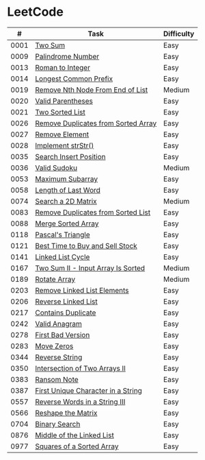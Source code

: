 # LeetCode
| # | Task | Difficulty | 
|---| ---- | ---------- | 
|0001|[Two Sum](https://github.com/1JigSaW/LeetCode/blob/master/0001_TwoSum.py)|Easy|
|0009|[Palindrome Number](https://github.com/1JigSaW/LeetCode/blob/master/0009_PalindromeNumber.py.py)|Easy|
|0013|[Roman to Integer](https://github.com/1JigSaW/LeetCode/blob/master/0013_RomanToInteger.py)|Easy|
|0014|[Longest Common Prefix](https://github.com/1JigSaW/LeetCode/blob/master/0014_LongestCommonPrefix.py)|Easy|
|0019|[Remove Nth Node From End of List](https://github.com/1JigSaW/LeetCode/blob/master/0019_RemoveNthNodeFromEndOfList.py)|Medium|
|0020|[Valid Parentheses](https://github.com/1JigSaW/LeetCode/blob/master/0020_ValidParentheses.py)|Easy|
|0021|[Two Sorted List](https://github.com/1JigSaW/LeetCode/blob/master/0021_TwoSortedList.py)|Easy|
|0026|[Remove Duplicates from Sorted Array](https://github.com/1JigSaW/LeetCode/blob/master/0026_RemoveDuplicatesFromSortedArray.py)|Easy|
|0027|[Remove Element](https://github.com/1JigSaW/LeetCode/blob/master/0027_RemoveElement.py)|Easy|
|0028|[Implement strStr()](https://github.com/1JigSaW/LeetCode/blob/master/0028_Implement_strStr.py)|Easy|
|0035|[Search Insert Position](https://github.com/1JigSaW/LeetCode/blob/master/0035_ISearchInsertPosition.py)|Easy|
|0036|[Valid Sudoku](https://github.com/1JigSaW/LeetCode/blob/master/0036_ValidSudoku.py)|Medium|
|0053|[Maximum Subarray](https://github.com/1JigSaW/LeetCode/blob/master/0053_MaximumSubarray.py)|Easy|
|0058|[Length of Last Word](https://github.com/1JigSaW/LeetCode/blob/master/0058_LengthOfLastWord.py)|Easy|
|0074|[Search a 2D Matrix](https://github.com/1JigSaW/LeetCode/blob/master/0074_SearchA2DMatrix.py)|Medium|
|0083|[Remove Duplicates from Sorted List](https://github.com/1JigSaW/LeetCode/blob/master/0083_RemoveDuplicatesFromSortedList.py)|Easy|
|0088|[Merge Sorted Array](https://github.com/1JigSaW/LeetCode/blob/master/0088_MergeSortedArray.py)|Easy|
|0118|[Pascal's Triangle](https://github.com/1JigSaW/LeetCode/blob/master/0118_PascalTriangle.py)|Easy|
|0121|[Best Time to Buy and Sell Stock](https://github.com/1JigSaW/LeetCode/blob/master/0121_BestTimeToBuyAndSellStock.py)|Easy|
|0141|[Linked List Cycle](https://github.com/1JigSaW/LeetCode/blob/master/0141_LinkedListCycle.py)|Easy|
|0167|[Two Sum II - Input Array Is Sorted](https://github.com/1JigSaW/LeetCode/blob/master/0167_TwoSumII-InputArrayIsSorted.py)|Medium|
|0189|[Rotate Array](https://github.com/1JigSaW/LeetCode/blob/master/0189_RotateArray.py)|Medium|
|0203|[Remove Linked List Elements](https://github.com/1JigSaW/LeetCode/blob/master/0203_RemoveLinkedListElements.py)|Easy|
|0206|[Reverse Linked List](https://github.com/1JigSaW/LeetCode/blob/master/0206_ReverseLinkedList.py)|Easy|
|0217|[Contains Duplicate](https://github.com/1JigSaW/LeetCode/blob/master/0217_ContainsDuplicate.py)|Easy|
|0242|[Valid Anagram](https://github.com/1JigSaW/LeetCode/blob/master/0242_ValidAnagram.py)|Easy|
|0278|[First Bad Version](https://github.com/1JigSaW/LeetCode/blob/master/0278_FirstBadVersion.py)|Easy|
|0283|[Move Zeros](https://github.com/1JigSaW/LeetCode/blob/master/0283_MoveZeros.py)|Easy|
|0344|[Reverse String](https://github.com/1JigSaW/LeetCode/blob/master/0344_ReverseString.py)|Easy|
|0350|[Intersection of Two Arrays II](https://github.com/1JigSaW/LeetCode/blob/master/0350_IntersectionOfTwoArraysII.py)|Easy|
|0383|[Ransom Note](https://github.com/1JigSaW/LeetCode/blob/master/0383_RansomNote.py)|Easy|
|0387|[First Unique Character in a String](https://github.com/1JigSaW/LeetCode/blob/master/0387_FirstUniqueCharacterInAString.py)|Easy|
|0557|[Reverse Words in a String III](https://github.com/1JigSaW/LeetCode/blob/master/0557_ReverseWordsInAStringIII.py)|Easy|
|0566|[Reshape the Matrix](https://github.com/1JigSaW/LeetCode/blob/master/0566_ReshapeTheMatrix.py)|Easy|
|0704|[Binary Search](https://github.com/1JigSaW/LeetCode/blob/master/0704_BinarySearch.py)|Easy|
|0876|[Middle of the Linked List](https://github.com/1JigSaW/LeetCode/blob/master/0876_MiddleOfTheLinkedList.py)|Easy|
|0977|[Squares of a Sorted Array](https://github.com/1JigSaW/LeetCode/blob/master/0977_SquaresOfASortedArray.py)|Easy|
